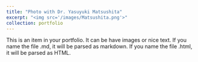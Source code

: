 ```yaml
---
title: "Photo with Dr. Yasuyuki Matsushita"
excerpt: "<img src='/images/Matsushita.png'>"
collection: portfolio
---
```


This is an item in your portfolio. It can be have images or nice text. If you name the file .md, it will be parsed as markdown. If you name the file .html, it will be parsed as HTML. 
